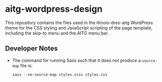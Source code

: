 # aitg-wordpress-design

This repository contains the files used in the illinois-dres-aitg WordPress
theme for the CSS styling and JavaScript scripting of the page template,
including the skip-to menu and the AITG menu bar.

## Developer Notes

* The command for running Sass such that it does not produce a `source-map`
  file is:

  `sass --no-source-map styles.scss styles.css`
